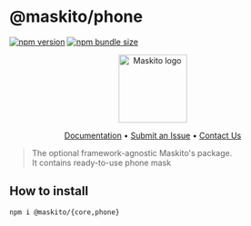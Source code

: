 # @maskito/phone

[![npm version](https://img.shields.io/npm/v/@maskito/phone.svg)](https://npmjs.com/package/@maskito/kit)
[![npm bundle size](https://img.shields.io/bundlephobia/minzip/@maskito/phone)](https://bundlephobia.com/result?p=@maskito/kit)

<p align="center">
    <img src="https://raw.githubusercontent.com/Tinkoff/maskito/main/projects/demo/src/assets/icons/maskito.svg" alt="Maskito logo" height="120px">
</p>

<p align="center">
    <a href="https://tinkoff.github.io/maskito">Documentation</a> •
    <a href="https://github.com/Tinkoff/maskito/issues/new/choose">Submit an Issue</a> •
    <a href="https://t.me/taiga_ui">Contact Us</a>
</p>

> The optional framework-agnostic Maskito's package.<br />It contains ready-to-use phone mask

## How to install

```
npm i @maskito/{core,phone}
```

